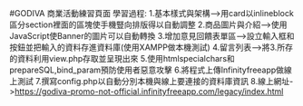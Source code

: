 #GODIVA 商業活動練習頁面
    學習過程:
    1.基本樣式與架構-->用card以inlineblock區分section裡面的區塊使手機豎向排版得以自動調整
    2.商品圖片與介紹-->使用JavaScript使Banner的圖片可以自動轉換
    3.增加意見回饋表單區-->設立輸入框和按鈕並把輸入的資料存進資料庫(使用XAMPP做本機測試)
    4.留言列表-->將3.所存的資料利用view.php存取並呈現出來
    5.使用htmlspecialchars和prepareSQL,bind_param預防使用者惡意攻擊
    6.將程式上傳Infinityfreeapp做線上測試
    7.撰寫config.php以自動分別本機與線上要連接的資料庫資訊
    8.線上網址->https://godiva-promo-not-official.infinityfreeapp.com/legacy/index.html
